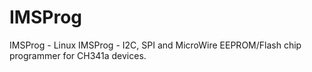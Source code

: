 # IMSProg
IMSProg - Linux IMSProg - I2C, SPI and MicroWire EEPROM/Flash chip programmer for CH341a devices.
